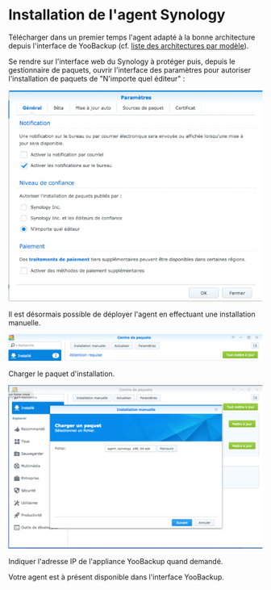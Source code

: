 # Installation de l'agent Synology

Télécharger dans un premier temps l'agent adapté à la bonne architecture depuis l'interface de YooBackup \(cf. [liste des architectures par modèle](https://www.synology.com/fr-fr/knowledgebase/DSM/tutorial/General/What_kind_of_CPU_does_my_NAS_have)\).

Se rendre sur l'interface web du Synology à protéger puis, depuis le gestionnaire de paquets, ouvrir l'interface des paramètres pour autoriser l'installation de paquets de "N'importe quel éditeur" :

![](../../.gitbook/assets/image%20%2834%29.png)

Il est désormais possible de déployer l'agent en effectuant une installation manuelle.

![](../../.gitbook/assets/image%20%2811%29.png)

Charger le paquet d'installation.

![](../../.gitbook/assets/image.png)

Indiquer l'adresse IP de l'appliance YooBackup quand demandé.

Votre agent est à présent disponible dans l'interface YooBackup.

